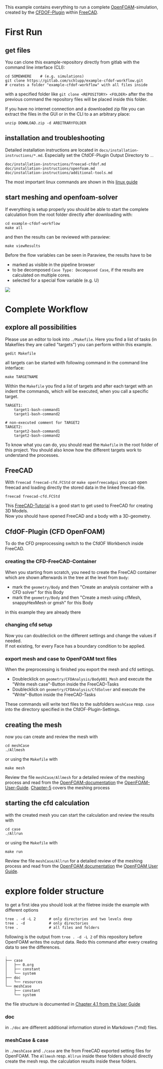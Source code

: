 
This example contains everything to run a complete [OpenFOAM]-simulation, created by the [CFDOF-Plugin] within [FreeCAD]. 

[FreeCAD]: https://www.freecadweb.org/
[CFDOF-Plugin]: https://github.com/jaheyns/CfdOF
[OpenFOAM]: https://openfoam.org/


First Run
=================================================================

get files
------------------------------------------------------------
You can clone this example-repository directly from gitlab with the command line interface (CLI): 

    cd SOMEWHERE    # (e.g. simulations)
    git clone https://gitlab.com/schlupp/example-cfdof-workflow.git
    # creates a folder "example-cfdof-workflow" with all files inside

with a specified folder like `git clone <REPOSITORY> <FOLDER>` after the the previous command the repository files will be placed inside this folder.  

If you have no internet connection and a downloaded zip file you can extract the files in the GUI or in the CLI to a an arbitrary place: 

    unzip DOWNLOAD.zip -d ARBITRARYFOLDER


installation and troubleshooting
-----------------------------------------------------------
Detailed installation instructions are located in `docs/installation-instructions/*.md`. Especially set the CfdOF-Plugin Output Directory to `.`. 

    doc/installation-instructions/freecad-cfdof.md
    doc/installation-instructions/openfoam.md
    doc/installation-instructions/additional-tools.md

The most important linux commands are shown in this [linux guide](https://cfd.direct/openfoam/linux-guide/)


start meshing and openfoam-solver
------------------------------------------------------------
If everything is setup properly you should be able to start the complete calculation from the root folder directly after downloading with: 

    cd example-cfdof-workflow
    make all

and then the results can be reviewed with paraview:

    make viewResults

Before the flow variables can be seen in Paraview, the results have to be
* marked as visible in the pipeline browser
* to be decomposed `Case Type: Decomposed Case`, if the results are calculated on multiple cores. 
* selected for a special flow variable (e.g. U)  

![](doc/resources/paraview-first-settings.png)


Complete Workflow
=================================================================

explore all possibilities
-----------------------------------------------------------

Please use an editor to look into `./Makefile`. Here you find a list of tasks (in Makefiles they are called "targets") you can perform within this example. 

    gedit Makefile

all targets can be started with following command in the command line interface: 

    make TARGETNAME

Within the `Makefile` you find a list of targets and after each target with an indent the commands, which will be executed, when you call a specific target.  

    TARGET1:
        target1-bash-command1
        target1-bash-command2

    # non-executed comment for TARGET2  
    TARGET2:
        target2-bash-command1
        target2-bash-command2

To know what you can do, you should read the `Makefile` in the root folder of this project. You should also know how the different targets work to understand the processes. 


FreeCAD
----------------------------------------------------------
With `freecad freecad-cfd.FCStd` or `make openfreecadgui` you can open freecad and loading directly the stored data in the linked freecad-file. 

    freecad freecad-cfd.FCStd

This [FreeCAD-Tutorial] is a good start to get used to FreeCAD for creating 3D Models.  
Now you should have opened FreeCAD and a body with a 3D-geometry. 

[FreeCAD-Tutorial]: https://www.freecadweb.org/wiki/Creating_a_simple_part_with_PartDesign


CfdOF-Plugin (CFD OpenFOAM)
----------------------------------------------------------
To do the CFD preprocessing switch to the CfdOF Workbench inside FreeCAD. 

### creating the CFD-FreeCAD-Container
When you starting from scratch, you need to create the FreeCAD container which are shown afterwards in the tree at the level from `Body`: 
* mark the `geometry/Body` and then "Create an analysis container with a CFD solver" for this Body
* mark the `geometry/Body` and then "Create a mesh using cfMesh, snappyHexMesh or gmsh" for this Body

in this example they are already there


### changing cfd setup
Now you can doubleclick on the different settings and change the values if needed.  
If not existing, for every Face has a boundary condition to be applied. 


### export mesh and case to OpenFOAM text files
When the preprocessing is finished you export the mesh and cfd settings. 
* Doublecklick on `geometry/CFDAnalysis/Body001_Mesh` and execute the "Write mesh case"-Button inside the FreeCAD-Tasks
* Doublecklick on `geometry/CFDAnalysis/CfdSolver` and execute the "Write"-Button inside the FreeCAD-Tasks

These commands will write text files to the subfolders `meshCase` resp. `case` into the directory specified in the CfdOF-Plugin-Settings. 


creating the mesh
----------------------------------------------------------
now you can create and review the mesh with

    cd meshCase
    ./Allmesh

or using the `Makefile` with

    make mesh

Review the file `meshCase/Allmesh` for a detailed review of the meshing process and read from the [OpenFOAM-documentation] the [OpenFOAM-User-Guide]. [Chapter-5] covers the meshing process

[OpenFOAM-documentation]: https://cfd.direct/openfoam/documentation/  
[OpenFOAM-User-Guide]:    https://cfd.direct/openfoam/user-guide/  
[Chapter-5]:              https://cfd.direct/openfoam/user-guide/v7-mesh/#x23-1670005  


starting the cfd calculation
----------------------------------------------------------
with the created mesh you can start the calculation and review the results with

    cd case
    ./Allrun

or using the `Makefile` with

    make run

Review the file `meshCase/Allrun` for a detailed review of the meshing process and read from the [OpenFOAM documentation](https://cfd.direct/openfoam/documentation/) the [OpenFOAM User Guide](https://cfd.direct/openfoam/user-guide/). 



explore folder structure
=================================================================
to get a first idea you should look at the filetree inside the example with different options 

    tree . -d -L 2      # only directories and two levels deep
    tree . -d           # only directories
    tree .              # all files and folders

following is the output from `tree . -d -L 2` of this repository before OpenFOAM writes the output data. Redo this command after every creating data to see the differences.

    .
    ├── case
    │   ├── 0.org
    │   ├── constant
    │   └── system
    ├── doc
    │   └── resources
    └── meshCase
        ├── constant
        └── system


the file structure is documented in [Chapter 4.1 from the User Guide](https://cfd.direct/openfoam/user-guide/v7-case-file-structure/#x16-1220004.1)


### doc
in `./doc` are different additional information stored in Markdown (*.md) files.

### meshCase & case
in `./meshCase` and `./case` are the from FreeCAD exported setting files for OpenFOAM. The `Allmesh` resp. `Allrun` inside these folders should directly create the mesh resp. the calculation results inside these folders.  

